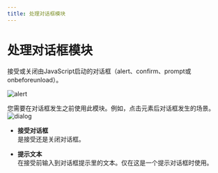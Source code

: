 ```yaml
---
title: 处理对话框模块
---
```


# 处理对话框模块

接受或关闭由JavaScript启动的对话框（alert、confirm、prompt或onbeforeunload）。

![alert](https://res.cloudinary.com/chat-story/image/upload/v1666250259/automa/chrome_h0O8snWxOY_xxdeyg.png)

您需要在对话框发生之前使用此模块。例如，点击元素后对话框发生的场景。
![dialog](https://res.cloudinary.com/chat-story/image/upload/v1647594563/automa/chrome_rAyUAIdWI3_agnydv.png)

- **接受对话框**<br>
  是接受还是关闭对话框。

- **提示文本**<br>
  在接受前输入到对话框提示里的文本。仅在这是一个提示对话框时使用。